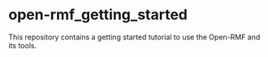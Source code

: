 # open-rmf_getting_started
This repository contains a getting started tutorial to use the Open-RMF and its tools.
